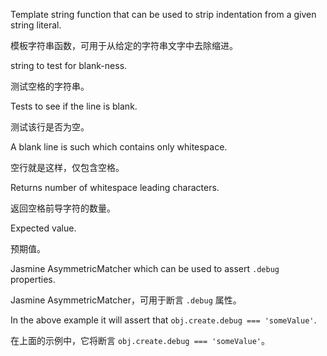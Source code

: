 Template string function that can be used to strip indentation from a given string literal.

模板字符串函数，可用于从给定的字符串文字中去除缩进。

string to test for blank-ness.

测试空格的字符串。

Tests to see if the line is blank.

测试该行是否为空。

A blank line is such which contains only whitespace.

空行就是这样，仅包含空格。

Returns number of whitespace leading characters.

返回空格前导字符的数量。

Expected value.

预期值。

Jasmine AsymmetricMatcher which can be used to assert `.debug` properties.

Jasmine AsymmetricMatcher，可用于断言 `.debug` 属性。

In the above example it will assert that `obj.create.debug === 'someValue'`.

在上面的示例中，它将断言 `obj.create.debug === 'someValue'`。